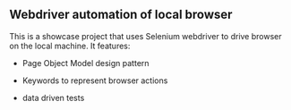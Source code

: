 ## Webdriver automation of local browser
This is a showcase project that uses Selenium webdriver to drive browser on the local machine. It features:

 - Page Object Model design pattern
  
 - Keywords to represent browser actions
 
 - data driven tests
